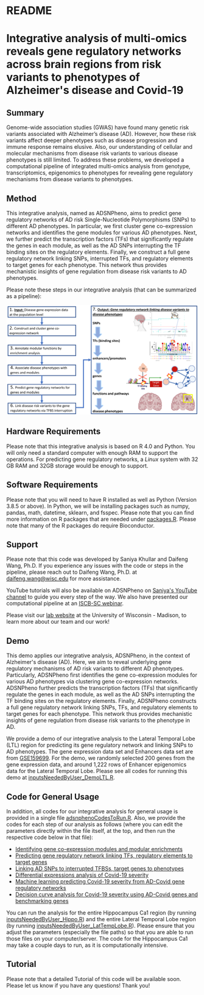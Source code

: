 README
================

Integrative analysis of multi-omics reveals gene regulatory networks across brain regions from risk variants to phenotypes of Alzheimer's disease and Covid-19
===========================================================================================================================================================================================

Summary
-------

Genome-wide association studies (GWAS) have found many genetic risk
variants associated with Alzheimer’s disease (AD). However, how these
risk variants affect deeper phenotypes such as disease progression and
immune response remains elusive. Also, our understanding of cellular and
molecular mechanisms from disease risk variants to various disease
phenotypes is still limited. To address these problems, we developed a
computational pipeline of integrated multi-omics analysis from genotype,
transcriptomics, epigenomics to phenotypes for revealing gene regulatory
mechanisms from disease variants to phenotypes.

Method
------
This integrative analysis, named as ADSNPheno, aims to predict gene regulatory networks of AD risk Single-Nucleotide Polymorphisms (SNPs) to different AD phenotypes. In particular, we first cluster gene co-expression networks and
identifies the gene modules for various AD phenotypes. Next, we further
predict the transcription factors (TFs) that significantly regulate the
genes in each module, as well as the AD SNPs interrupting the TF binding
sites on the regulatory elements. Finally, we construct a full
gene regulatory network linking SNPs, interrupted TFs, and regulatory
elements to target genes for each phenotype. This network thus provides
mechanistic insights of gene regulation from disease risk variants to AD
phenotypes.

Please note these steps in our integrative analysis (that can be summarized as a pipeline):

<p align="center">
  <img width="1500" src="adsnpheno.png">
</p>


## Hardware Requirements

Please note that this integrative analysis is based on R 4.0 and Python. You will only need a standard computer with enough RAM to support the operations. For predicting gene regulatory networks, a *Linux* system with 32 GB RAM and 32GB storage would be enough to support.

## Software Requirements

Please note that you will need to have R installed as well as Python (Version 3.8.5 or above).  In Python, we will be installing packages such as numpy, pandas, math, datetime, sklearn, and fsspec. 
Please note that you can find more information on R packages that are needed under [packages.R](https://github.com/daifengwanglab/ADSNPheno/blob/master/code/setupScripts/packagesNeeded.R).  Please note that many of the R packages do require Bioconductor. 


## Support

Please note that this code was developed by Saniya Khullar and Daifeng Wang, Ph.D.
If you experience any issues with the code or steps in the pipeline, please reach out to Daifeng Wang, Ph.D. at daifeng.wang@wisc.edu for more assistance.

YouTube tutorials will also be available on ADSNPheno on [Saniya's YouTube channel](https://www.youtube.com/channel/UCNhVAcIdarXzTCWZ27N1EmQ) to guide you every step of the way. We also have presented our computational pipeline at an [ISCB-SC webinar](https://www.youtube.com/watch?v=ITwEzqhQnZU). 

Please visit our [lab website](https://daifengwanglab.org/) at the University of Wisconsin - Madison, to learn more about our team and our work! 
   
## Demo
This demo applies our integrative analysis, ADSNPheno, in the context of Alzheimer's disease (AD).  Here, we aim to reveal underlying gene regulatory mechanisms of AD risk variants to different AD phenotypes. Particularly, ADSNPheno first identifies the gene co-expression modules for various AD phenotypes via clustering gene co-expression networks. ADSNPheno further predicts the transcription factors (TFs) that significantly regulate the genes in each module, as well as the AD SNPs interrupting the TF binding sites on the regulatory elements. Finally, ADSNPheno constructs a full gene regulatory network linking SNPs, TFs, and regulatory elements to target genes for each phenotype. This network thus provides mechanistic insights of gene regulation from disease risk variants to the phenotype in AD.


We provide a demo of our integrative analysis to the Lateral Temporal Lobe (LTL) region for predicting its gene regulatory network and linking SNPs to AD phenotypes. The gene expression data set and Enhancers data set are from [GSE159699](https://www.ncbi.nlm.nih.gov/geo/query/acc.cgi?acc=GSE159699). For the demo, we randomly selected 200 genes from the gene expression data, and around 1,222 rows of Enhancer epigenomics data for the Lateral Temporal Lobe. Please see all codes for running this demo at [inputsNeededByUser_DemoLTL.R](https://github.com/daifengwanglab/ADSNPheno/blob/master/code/userInputs/inputsNeededByUser_DemoLTL.R). 

## Code for General Usage

In addition, all codes for our integrative analysis for general usage is provided in a single file [adsnphenoCodesToRun.R](https://github.com/daifengwanglab/ADSNPheno/blob/master/code/adsnphenoCodesToRun.R). Also, we provide the codes for each step of our analysis as follows (where you can edit the parameters directly within the file itself, at the top, and then run the respective code below in that file):

*  [Identifying gene co-expression modules and modular enrichments](https://github.com/daifengwanglab/ADSNPheno/tree/master/code/otherScripts/Part1_Identifying%20Gene%20Co-Expression%20Modules%20and%20Module%20Enrichments)
*  [Predicting gene regulatory network linking TFs, regulatory elements to target genes](https://github.com/daifengwanglab/ADSNPheno/tree/master/code/otherScripts/Part2_PredictingGeneRegulatoryNetworksLinkingTFsAndRegElementsToTarget%20Genes)
*  [Linking AD SNPs to interrupted TFBSs, target genes to phenotypes](https://github.com/daifengwanglab/ADSNPheno/tree/master/code/otherScripts/Part3_LinkingSNPsToInterruptedTFBindingSitesAndDysregulatedTGsAndPhenotypes)
*  [Differential expressions analysis of Covid-19 severity](https://github.com/daifengwanglab/ADSNPheno/tree/master/code/otherScripts/Covid19_Analysis/Part1_DifferentialExpressionAnalysis)
*  [Machine learning predicting Covid-19 severity from AD-Covid gene regulatory networks](https://github.com/daifengwanglab/ADSNPheno/tree/master/code/otherScripts/Covid19_Analysis/Part2_MachineLearningPredictionOfCovid19SeverityFromADCovidGRNs) 
*  [Decision curve analysis for Covid-19 severity using AD-Covid genes and benchmarking genes](https://github.com/daifengwanglab/ADSNPheno/tree/master/code/otherScripts/Covid19_Analysis/Part3_DecisionCurveAnalysisForCovid19SeverityPredictions)


You can run the analysis for the entire Hippocampus Ca1 region (by running [inputsNeededByUser_Hippo.R](https://github.com/daifengwanglab/ADSNPheno/blob/master/code/userInputs/inputsNeededByUser_Hippo.R)) and the entire Lateral Temporal Lobe region (by running [inputsNeededByUser_LatTempLobe.R](https://github.com/daifengwanglab/ADSNPheno/blob/master/code/userInputs/inputsNeededByUser_LatTempLobe.R)). Please ensure that you adjust the parameters (especially the file paths) so that you are able to run those files on your computer/server. The code for the Hippocampus Ca1 may take a couple days to run, as it is computationally intensive. 


Tutorial
-------

Please note that a detailed Tutorial of this code will be available soon.
Please let us know if you have any questions!  Thank you!


```
